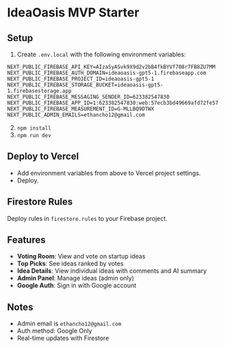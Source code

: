 # IdeaOasis MVP Starter

## Setup
1. Create `.env.local` with the following environment variables:
```
NEXT_PUBLIC_FIREBASE_API_KEY=AIzaSyASvk9X9d2v2bB4fkBYVf708r7FB8ZU7MM
NEXT_PUBLIC_FIREBASE_AUTH_DOMAIN=ideaoasis-gpt5-1.firebaseapp.com
NEXT_PUBLIC_FIREBASE_PROJECT_ID=ideaoasis-gpt5-1
NEXT_PUBLIC_FIREBASE_STORAGE_BUCKET=ideaoasis-gpt5-1.firebasestorage.app
NEXT_PUBLIC_FIREBASE_MESSAGING_SENDER_ID=623382547830
NEXT_PUBLIC_FIREBASE_APP_ID=1:623382547830:web:57ecb3bd49669afd72fe57
NEXT_PUBLIC_FIREBASE_MEASUREMENT_ID=G-MLLBQ9DTWX
NEXT_PUBLIC_ADMIN_EMAILS=ethancho12@gmail.com
```
2. `npm install`
3. `npm run dev`

## Deploy to Vercel
- Add environment variables from above to Vercel project settings.
- Deploy.

## Firestore Rules
Deploy rules in `firestore.rules` to your Firebase project.

## Features
- **Voting Room**: View and vote on startup ideas
- **Top Picks**: See ideas ranked by votes
- **Idea Details**: View individual ideas with comments and AI summary
- **Admin Panel**: Manage ideas (admin only)
- **Google Auth**: Sign in with Google account

## Notes
- Admin email is `ethancho12@gmail.com`
- Auth method: Google Only
- Real-time updates with Firestore
